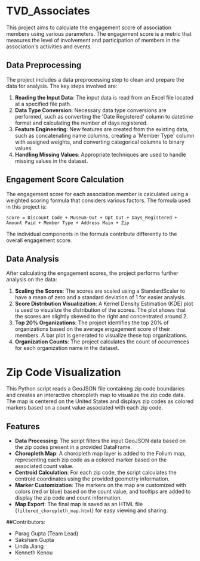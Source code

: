 # TVD_Associates
This project aims to calculate the engagement score of association members using various parameters. The engagement score is a metric that measures the level of involvement and participation of members in the association's activities and events.

## Data Preprocessing

The project includes a data preprocessing step to clean and prepare the data for analysis. The key steps involved are:

1. **Reading the Input Data**: The input data is read from an Excel file located at a specified file path.
2. **Data Type Conversion**: Necessary data type conversions are performed, such as converting the 'Date Registered' column to datetime format and calculating the number of days registered.
3. **Feature Engineering**: New features are created from the existing data, such as concatenating name columns, creating a 'Member Type' column with assigned weights, and converting categorical columns to binary values.
4. **Handling Missing Values**: Appropriate techniques are used to handle missing values in the dataset.

## Engagement Score Calculation

The engagement score for each association member is calculated using a weighted scoring formula that considers various factors. The formula used in this project is:

```
score = Discount Code + Museum-Out + Opt Out + Days_Registered + Amount Paid + Member Type + Address Main + Zip
```

The individual components in the formula contribute differently to the overall engagement score.

## Data Analysis

After calculating the engagement scores, the project performs further analysis on the data:

1. **Scaling the Scores**: The scores are scaled using a StandardScaler to have a mean of zero and a standard deviation of 1 for easier analysis.
2. **Score Distribution Visualization**: A Kernel Density Estimation (KDE) plot is used to visualize the distribution of the scores. The plot shows that the scores are slightly skewed to the right and concentrated around 2.
3. **Top 20% Organizations**: The project identifies the top 20% of organizations based on the average engagement score of their members. A bar plot is generated to visualize these top organizations.
4. **Organization Counts**: The project calculates the count of occurrences for each organization name in the dataset.

# Zip Code Visualization

This Python script reads a GeoJSON file containing zip code boundaries and creates an interactive choropleth map to visualize the zip code data. The map is centered on the United States and displays zip codes as colored markers based on a count value associated with each zip code.

## Features

- **Data Processing**: The script filters the input GeoJSON data based on the zip codes present in a provided DataFrame.
- **Choropleth Map**: A choropleth map layer is added to the Folium map, representing each zip code as a colored marker based on the associated count value.
- **Centroid Calculation**: For each zip code, the script calculates the centroid coordinates using the provided geometry information.
- **Marker Customization**: The markers on the map are customized with colors (red or blue) based on the count value, and tooltips are added to display the zip code and count information.
- **Map Export**: The final map is saved as an HTML file (`filtered_choropleth_map.html`) for easy viewing and sharing.

##Contributors:
- Parag Gupta (Team Lead)
- Saksham Gupta
- Linda Jiang
- Kenneth Kenou
